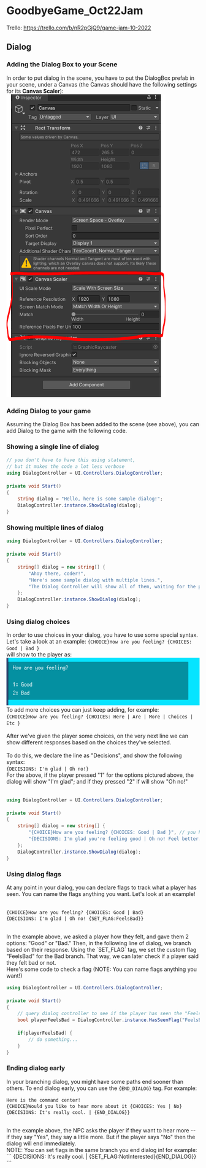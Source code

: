 # GoodbyeGame_Oct22Jam

Trello: https://trello.com/b/nR2pGjQ9/game-jam-10-2022


## Dialog

### Adding the Dialog Box to your Scene
In order to put dialog in the scene, you have to put the DialogBox prefab in your scene, under a Canvas (the Canvas should have the following settings for its **Canvas Scaler**):
![](Documentation/Images/CanvasScaler.PNG)

### Adding Dialog to your game
Assuming the Dialog Box has been added to the scene (see above), you can add Dialog to the game with the following code.

### Showing a single line of dialog
```C#
// you don't have to have this using statement,
// but it makes the code a lot less verbose
using DialogController = UI.Controllers.DialogController;

private void Start()
{
    string dialog = "Hello, here is some sample dialog!";
    DialogController.instance.ShowDialog(dialog);
}
```

### Showing multiple lines of dialog
```C#
using DialogController = UI.Controllers.DialogController;

private void Start()
{
    string[] dialog = new string[] {
        "Ahoy there, coder!",
        "Here's some sample dialog with multiple lines.",
        "The Dialog Controller will show all of them, waiting for the player to press 'space' to proceed"
    };
    DialogController.instance.ShowDialog(dialog);
}
```

### Using dialog choices
In order to use choices in your dialog, you have to use some special syntax.
Let's take a look at an example: 
`{CHOICE}How are you feeling? {CHOICES: Good | Bad }` <br/>
will show to the player as: 
![](Documentation/Images/DialogChoices.PNG)
To add more choices you can just keep adding, for example: <br/>
`{CHOICE}How are you feeling? {CHOICES: Here | Are | More | Choices | Etc }` <br/><br/>
After we've given the player some choices, on the very next line we can show different responses based on the choices they've selected.<br/><br/>
To do this, we declare the line as "Decisions", and show the following syntax:<br/>
`{DECISIONS: I'm glad | Oh no!}`<br/>
For the above, if the player pressed "1" for the options pictured above, the dialog will show "I'm glad"; and if they pressed "2" if will show "Oh no!"<br/><br/>
```C#
using DialogController = UI.Controllers.DialogController;

private void Start()
{
    string[] dialog = new string[] {
        "{CHOICE}How are you feeling? {CHOICES: Good | Bad }", // you have to declare this is a choice, and include the choices in the same line
        "{DECISIONS: I'm glad you're feeling good | Oh no! Feel better.}" // and on the following line, you can show the corresponding decision paths
    };
    DialogController.instance.ShowDialog(dialog);
}
```

### Using dialog flags
At any point in your dialog, you can declare flags to track what a player has seen. You can name the flags anything you want. Let's look at an example!<br/><br/>

```
{CHOICE}How are you feeling? {CHOICES: Good | Bad}
{DECISIONS: I'm glad | Oh no! {SET_FLAG:FeelsBad}}
```
<br/>
In the example above, we asked a player how they felt, and gave them 2 options: "Good" or "Bad." Then, in the following line of dialog, we branch based on their response. Using the `SET_FLAG` tag, we set the custom flag "FeelsBad" for the Bad branch. That way, we can later check if a player said they felt bad or not.

<br/> 
Here's some code to check a flag (NOTE: You can name flags anything you want!)
<br/>

```C#
using DialogController = UI.Controllers.DialogController;

private void Start()
{
    // query dialog controller to see if the player has seen the "FeelsBad" tag
    bool playerFeelsBad = DialogController.instance.HasSeenFlag("FeelsBad");
    
    if(playerFeelsBad) {
        // do something...
    }
}
```

### Ending dialog early
In your branching dialog, you might have some paths end sooner than others. To end dialog early, you can use the `{END_DIALOG}` tag. For example:
<br/>
```
Here is the command center!
{CHOICE}Would you like to hear more about it {CHOICES: Yes | No}
{DECISIONS: It's really cool. | {END_DIALOG}}
```
<br/>
In the example above, the NPC asks the player if they want to hear more -- if they say "Yes", they say a little more. But if the player says "No" then the dialog will end immediately. 

<br/>
NOTE: You can set flags in the same branch you end dialog in! for example:
```
{DECISIONS: It's really cool. | {SET_FLAG:NotInterested}{END_DIALOG}}
```